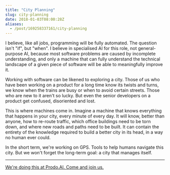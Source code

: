 ```yaml
---
title: "City Planning"
slug: city-planning
date: 2018-01-03T08:00:28Z
aliases:
  - /post/169258337161/city-planning
---
```


I believe, like all jobs, programming will be fully automated. The question isn't "if", but "when". I believe in specialised AI for this role, not general-purpose AI, because most software problems are caused by incomplete understanding, and only a machine that can fully understand the technical landscape of a given piece of software will be able to meaningfully improve it.

<!--more-->

Working with software can be likened to exploring a city. Those of us who have been working on a product for a long time know its twists and turns, we know when the trains are busy or when to avoid certain streets. Those who are new to it aren't so lucky. But even the senior developers on a product get confused, disoriented and lost.

This is where machines come in. Imagine a machine that knows everything that happens in your city, every minute of every day. It will know, better than anyone, how to re-route traffic, which office buildings need to be torn down, and where new roads and paths need to be built. It can contain the entirety of the knowledge required to build a better city in its head, in a way no human ever could.

In the short term, we're working on GPS. Tools to help humans navigate this city. But we won't forget the long-term goal: a city that manages itself.

---

[We're doing this at Prodo.AI. Come and join us.][Prodo.AI]

[Prodo.AI]: https://prodo.ai/
